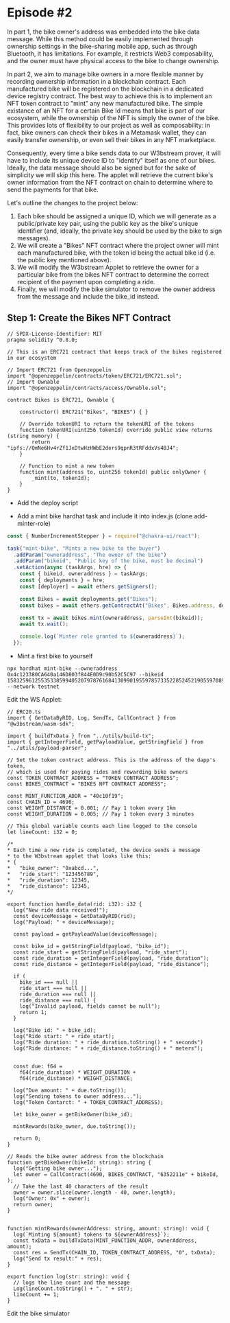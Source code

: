 # Episode #2

In part 1, the bike owner's address was embedded into the bike data message. While this method could be easily implemented through ownership settings in the bike-sharing mobile app, such as through Bluetooth, it has limitations. For example, it restricts Web3 composability, and the owner must have physical access to the bike to change ownership.

In part 2, we aim to manage bike owners in a more flexible manner by recording ownership information in a blockchain contract. Each manufactured bike will be registered on the blockchain in a dedicated device registry contract. The best way to achieve this is to implement an NFT token contract to "mint" any new manufactured bike. The simple existance of an NFT for a certain Bike Id means that bike is part of our ecosystem, while the ownership of the NFT is simply the owner of the bike. This provides lots of flexibility to our project as well as composability: in fact, bike owners can check their bikes in a Metamask wallet, they can easily transfer ownership, or even sell their bikes in any NFT marketplace.

Consequently, every time a bike sends data to our W3bstream prover, it will have to include its unique device ID to "identify" itself as one of our bikes. Ideally, the data message should also be signed but for the sake of simplicity we will skip this here. The applet will retrieve the current bike's owner information from the NFT contract on chain to determine where to send the payments for that bike. 

Let's outline the changes to the project below:

1. Each bike should be assigned a unique ID, which we will generate as a public/private key pair, using the public key as the bike's unique identifier (and, ideally, the private key should be used by the bike to sign messages).
2. We will create a "Bikes" NFT contract where the project owner will mint each manufactured bike, with the token id being the actual bike id (i.e. the public key mentioned above).
3. We will modify the W3bstream Applet to retrieve the owner for a particular bike from the bikes NFT contract to determine the correct recipient of the payment upon completing a ride.
6. Finally, we will modify the bike simulator to remove the owner address from the message and include the bike_id instead.

## Step 1: Create the Bikes NFT Contract
```solifity
// SPDX-License-Identifier: MIT
pragma solidity ^0.8.0;

// This is an ERC721 contract that keeps track of the bikes registered in our ecosystem

// Import ERC721 from Openzeppelin
import "@openzeppelin/contracts/token/ERC721/ERC721.sol";
// Import Ownable
import "@openzeppelin/contracts/access/Ownable.sol";

contract Bikes is ERC721, Ownable {

    constructor() ERC721("Bikes", "BIKES") { }

    // Override tokenURI to return the tokenURI of the tokens
    function tokenURI(uint256 tokenId) override public view returns (string memory) {
        return "ipfs://QmNe6Hv4rZf1JxDtwHzHWbE2ders9qpnR3tRFddxVs4BJ4";
    }

    // Function to mint a new token
    function mint(address to, uint256 tokenId) public onlyOwner {
        _mint(to, tokenId);
    }
}
```

- Add the deploy script


- Add a mint bike hardhat task and include it into index.js (clone add-minter-role)
```js
const { NumberIncrementStepper } = require("@chakra-ui/react");

task("mint-bike", "Mints a new bike to the buyer")
  .addParam("owneraddress", "The owner of the bike")
  .addParam("bikeid", "Public key of the bike, must be decimal")
  .setAction(async (taskArgs, hre) => {
    const { bikeid, owneraddress } = taskArgs;
    const { deployments } = hre;
    const [deployer] = await ethers.getSigners();

    const Bikes = await deployments.get("Bikes");
    const bikes = await ethers.getContractAt("Bikes", Bikes.address, deployer);

    const tx = await bikes.mint(owneraddress, parseInt(bikeid));
    await tx.wait();

    console.log(`Minter role granted to ${owneraddress}`);
  });
```
- Mint a first bike to yourself

```
npx hardhat mint-bike --owneraddress 0x4c123380CA640a146D803f844E0D9c90b52C5C97 --bikeid 15832596125535338599405207978761684130990195597857335228524521905597089730101 --network testnet
```

Edit the WS Applet:

```
// ERC20.ts
import { GetDataByRID, Log, SendTx, CallContract } from "@w3bstream/wasm-sdk";

import { buildTxData } from "../utils/build-tx";
import { getIntegerField, getPayloadValue, getStringField } from "../utils/payload-parser";

// Set the token contract address. This is the address of the dapp's token, 
// which is used for paying rides and rewarding bike owners
const TOKEN_CONTRACT_ADDRESS = "TOKEN CONTRACT ADDRESS";
const BIKES_CONTRACT = "BIKES NFT CONTRACT ADDRESS";

const MINT_FUNCTION_ADDR = "40c10f19";
const CHAIN_ID = 4690;
const WEIGHT_DISTANCE = 0.001; // Pay 1 token every 1km
const WEIGHT_DURATION = 0.005; // Pay 1 token every 3 minutes

// This global variable counts each line logged to the console
let lineCount: i32 = 0;

/*
* Each time a new ride is completed, the device sends a message 
* to the W3bstream applet that looks like this:
* {
*   "bike_owner": "0xabcd...",
*   "ride_start": "123456789",
*   "ride_duration": 12345,
*   "ride_distance": 12345,
*/

export function handle_data(rid: i32): i32 {
  log("New ride data received!");
  const deviceMessage = GetDataByRID(rid);
  log("Payload: " + deviceMessage);
  
  const payload = getPayloadValue(deviceMessage);

  const bike_id = getStringField(payload, "bike_id");
  const ride_start = getStringField(payload, "ride_start");
  const ride_duration = getIntegerField(payload, "ride_duration");
  const ride_distance = getIntegerField(payload, "ride_distance");

  if (
    bike_id === null || 
    ride_start === null || 
    ride_duration === null || 
    ride_distance === null) {
    log("Invalid payload, fields cannot be null");
    return 1;
  }

  log("Bike id: " + bike_id);
  log("Ride start: " + ride_start);
  log("Ride duration: " + ride_duration.toString() + " seconds")
  log("Ride distance: " + ride_distance.toString() + " meters");


  const due: f64 = 
    f64(ride_duration) * WEIGHT_DURATION + 
    f64(ride_distance) * WEIGHT_DISTANCE;
  
  log("Due amount: " + due.toString());
  log("Sending tokens to owner address...");
  log("Token Contarct: " + TOKEN_CONTRACT_ADDRESS);

  let bike_owner = getBikeOwner(bike_id);

  mintRewards(bike_owner, due.toString());

  return 0;
}

// Reads the bike owner address from the blockchain
function getBikeOwner(bikeId: string): string {
  log("Getting bike owner...");
  let owner = CallContract(4690, BIKES_CONTRACT, "6352211e" + bikeId, );
  // Take the last 40 characters of the result
  owner = owner.slice(owner.length - 40, owner.length);
  log("Owner: 0x" + owner);
  return owner;
}


function mintRewards(ownerAddress: string, amount: string): void {
  log(`Minting ${amount} tokens to ${ownerAddress}`);
  const txData = buildTxData(MINT_FUNCTION_ADDR, ownerAddress, amount);
  const res = SendTx(CHAIN_ID, TOKEN_CONTRACT_ADDRESS, "0", txData);
  log("Send tx result:" + res);
}

export function log(str: string): void {
  // logs the line count and the message
  Log(lineCount.toString() + ". " + str);
  lineCount += 1;
}
```

Edit the bike simulator

```



